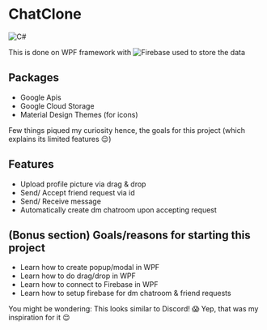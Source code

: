 # ChatClone
<img alt="C#" src="https://img.shields.io/badge/c%23-%23239120.svg?style=for-the-badge&logo=c-sharp&logoColor=white"/>

This is done on WPF framework with <img alt="Firebase" src="https://img.shields.io/badge/firebase-%23039BE5.svg?style=for-the-badge&logo=firebase"/> used to store the data

## Packages
* Google Apis
* Google Cloud Storage
* Material Design Themes (for icons)

Few things piqued my curiosity hence, the goals for this project (which explains its limited features :relieved:)

## Features
* Upload profile picture via drag & drop
* Send/ Accept friend request via id
* Send/ Receive message
* Automatically create dm chatroom upon accepting request

## (Bonus section) Goals/reasons for starting this project
* Learn how to create popup/modal in WPF
* Learn how to do drag/drop in WPF
* Learn how to connect to Firebase in WPF
* Learn how to setup firebase for dm chatroom & friend requests

You might be wondering: This looks similar to Discord! :scream:
Yep, that was my inspiration for it :relieved:
